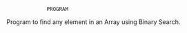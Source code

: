                 
                 PROGRAM

  Program to find any element in an Array using Binary Search.